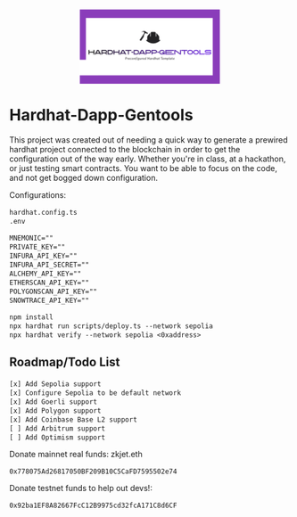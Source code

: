 <img src="./assets/logo.png"  width="50%" height="30%" style="display: block; margin: 0 auto" />

# Hardhat-Dapp-Gentools

This project was created out of needing a quick way to generate a prewired hardhat project connected to the blockchain in order to get the configuration out of the way early.
Whether you're in class, at a hackathon, or just testing smart contracts. You want to be able to focus on the code, and not get bogged down configuration.

Configurations:

```shell
hardhat.config.ts
.env
```

```shell
MNEMONIC=""
PRIVATE_KEY=""
INFURA_API_KEY=""
INFURA_API_SECRET=""
ALCHEMY_API_KEY=""
ETHERSCAN_API_KEY=""
POLYGONSCAN_API_KEY=""
SNOWTRACE_API_KEY=""
```

```shell
npm install
npx hardhat run scripts/deploy.ts --network sepolia
npx hardhat verify --network sepolia <0xaddress>
```

## Roadmap/Todo List

```shell
[x] Add Sepolia support
[x] Configure Sepolia to be default network
[x] Add Goerli support
[x] Add Polygon support
[x] Add Coinbase Base L2 support
[ ] Add Arbitrum support
[ ] Add Optimism support
```

Donate mainnet real funds: zkjet.eth

```solidity
0x778075Ad26817050BF209B10C5CaFD7595502e74
```

Donate testnet funds to help out devs!:

```solidity
0x92ba1EF8A82667FcC12B9975cd32fcA171C8d6CF
```
